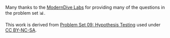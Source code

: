 Many thanks to the [ModernDive Labs](https://github.com/moderndive/moderndive_labs/) for providing many
of the questions in the problem set :bar_chart:.

This work is derived from [Problem Set 09: Hypothesis Testing](https://moderndive.github.io/moderndive_labs/static/PS/PS09_hypothesis_testing.html) used under [CC BY-NC-SA](https://creativecommons.org/licenses/by-nc-sa/4.0/).
